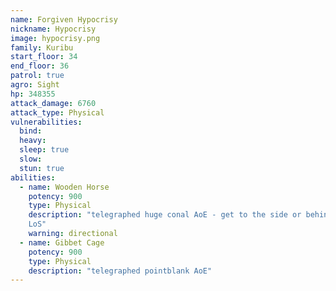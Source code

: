 ```yaml
---
name: Forgiven Hypocrisy
nickname: Hypocrisy
image: hypocrisy.png
family: Kuribu
start_floor: 34
end_floor: 36
patrol: true
agro: Sight
hp: 348355
attack_damage: 6760
attack_type: Physical
vulnerabilities:
  bind: 
  heavy: 
  sleep: true
  slow: 
  stun: true
abilities:
  - name: Wooden Horse
    potency: 900
    type: Physical
    description: "telegraphed huge conal AoE - get to the side or behind, or
    LoS"
    warning: directional
  - name: Gibbet Cage
    potency: 900
    type: Physical
    description: "telegraphed pointblank AoE"
---
```

